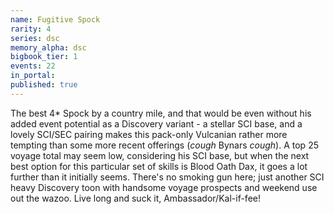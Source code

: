 ```yaml
---
name: Fugitive Spock
rarity: 4
series: dsc
memory_alpha: dsc
bigbook_tier: 1
events: 22
in_portal:
published: true
---
```


The best 4* Spock by a country mile, and that would be even without his added event potential as a Discovery variant - a stellar SCI base, and a lovely SCI/SEC pairing makes this pack-only Vulcanian rather more tempting than some more recent offerings (*cough* Bynars *cough*). A top 25 voyage total may seem low, considering his SCI base, but when the next best option for this particular set of skills is Blood Oath Dax, it goes a lot further than it initially seems. There's no smoking gun here; just another SCI heavy Discovery toon with handsome voyage prospects and weekend use out the wazoo. Live long and suck it, Ambassador/Kal-if-fee!
